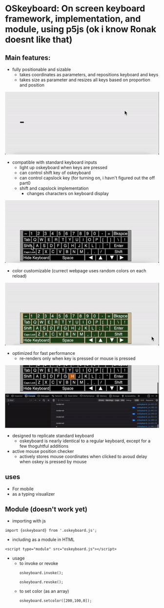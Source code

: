# OSkeyboard: On screen keyboard framework, implementation, and module, using p5js (ok i know Ronak doesnt like that)

## Main features:
  - fully positionable and sizable
    - takes coordinates as parameters, and repositions keyboard and keys
    - takes size as parameter and resizes all keys based on proportion and position
   
   ![](media/keyboard_enlarging.gif)
   
  - compatible with standard keyboard inputs
    - light up oskeyboard when keys are pressed
    - can control shift key of oskeyboard
    - can control capslock key (for turning on, i havn't figured out the off part0
    - shift and capslock implementation
      - changes characters on keyboard display

  ![](media/keyboard_link.gif)

  - color customizable (currect webpage uses random colors on each reload)

  ![](media/customizable_color.gif)
  
  - optimized for fast performance
    - re-renders only when key is pressed or mouse is pressed

  ![](media/optimized_render.gif)

  - designed to replicate standard keyboard
    - oskeyboard is nearly identical to a regular keyboard, except for a few thoguhtful additions
  - active mouse position checker
    - actively stores mouse coordinates when clicked to avoud delay when oskey is pressed by mouse

## uses
  - For mobile
  - as a typing visualizer

## Module (doesn't work yet)
  - importing with js
  ```` '
  import {oskeyboard} from '.oskeyboard.js';
  ````
  - including as a module in HTML
  
  ````
  <script type="module" src="oskeyboard.js"></script>
  ````
  
  - usage
    - to invoke or revoke
      ````
      oskeyboard.invoke();
      ````
      ````
      oskeyboard.revoke();
      ````
    - to set color (as an array)
      ````
      oskeyboard.setcolor([200,100,0]);
      ````

    
